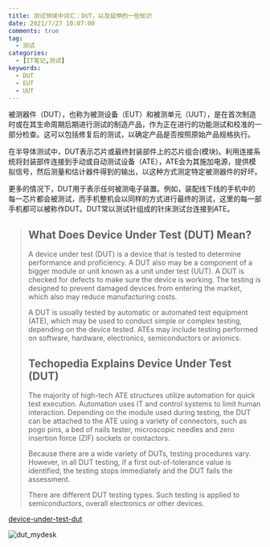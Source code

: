```yaml
---
title: 测试领域中词汇：DUT，以及延伸的一些知识
date: 2021/7/27 10:07:00
comments: true
tag: 
  - 测试
categories:
  - [IT笔记,测试]
keywords:
  - DUT
  - EUT
  - UUT
---
```


被测器件（DUT），也称为被测设备（EUT）和被测单元（UUT），是在首次制造时或在其生命周期后期进行测试的制造产品，作为正在进行的功能测试和校准的一部分检查。这可以包括修复后的测试，以确定产品是否按照原始产品规格执行。

在半导体测试中，DUT表示芯片或最终封装部件上的芯片组合(模块)。利用连接系统将封装部件连接到手动或自动测试设备（ATE），ATE会为其施加电源，提供模拟信号，然后测量和估计器件得到的输出，以这种方式测定特定被测器件的好坏。

更多的情况下，DUT用于表示任何被测电子装置。例如，装配线下线的手机中的每一芯片都会被测试，而手机整机会以同样的方式进行最终的测试，这里的每一部手机都可以被称作DUT。DUT常以测试针组成的针床测试台连接到ATE。

> ## What Does Device Under Test (DUT) Mean?
>
> A device under test (DUT) is a device that is tested to determine performance and proficiency. A DUT also may be a component of a bigger module or unit known as a unit under test (UUT). A DUT is checked for defects to make sure the device is working. The testing is designed to prevent damaged devices from entering the market, which also may reduce manufacturing costs.
>
> A DUT is usually tested by automatic or automated test equipment (ATE), which may be used to conduct simple or complex testing, depending on the device tested. ATEs may include testing performed on software, hardware, electronics, semiconductors or avionics.
>
> ## Techopedia Explains Device Under Test (DUT)
>
> The majority of high-tech ATE structures utilize automation for quick test execution. Automation uses IT and control systems to limit human interaction. Depending on the module used during testing, the DUT can be attached to the ATE using a variety of connectors, such as pogo pins, a bed of nails tester, microscopic needles and zero insertion force (ZIF) sockets or contactors.
>
> Because there are a wide variety of DUTs, testing procedures vary. However, in all DUT testing, if a first out-of-tolerance value is identified, the testing stops immediately and the DUT fails the assessment.
>
> There are different DUT testing types. Such testing is applied to semiconductors, overall electronics or other devices.

[device-under-test-dut](https://www.techopedia.com/definition/25924/device-under-test-dut)

![dut_mydesk](https://oss.xknife.net/dut_mydesk.jpg)